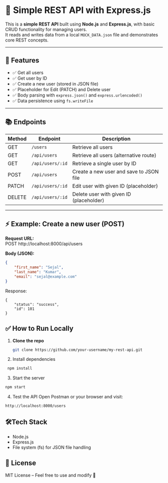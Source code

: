 # 🌟 Simple REST API with Express.js

This is a **simple REST API** built using **Node.js** and **Express.js**, with basic CRUD functionality for managing users.  
It reads and writes data from a local `MOCK_DATA.json` file and demonstrates core REST concepts.

---

## 🚀 Features

- ✅ Get all users  
- ✅ Get user by ID  
- ✅ Create a new user (stored in JSON file)  
- ✅ Placeholder for Edit (PATCH) and Delete user  
- ✅ Body parsing with `express.json()` and `express.urlencoded()`  
- ✅ Data persistence using `fs.writeFile`

---

## 📚 Endpoints

| Method | Endpoint              | Description                               |
|--------|-----------------------|-------------------------------------------|
| GET    | `/users`              | Retrieve all users                       |
| GET    | `/api/users`          | Retrieve all users (alternative route)  |
| GET    | `/api/users/:id`      | Retrieve a single user by ID            |
| POST   | `/api/users`          | Create a new user and save to JSON file |
| PATCH  | `/api/users/:id`      | Edit user with given ID (placeholder)   |
| DELETE | `/api/users/:id`      | Delete user with given ID (placeholder) |

---

## ⚡ Example: Create a new user (POST)

**Request URL:**  
POST http://localhost:8000/api/users

**Body (JSON):**
```json
{
    "first_name": "Sejal",
    "last_name": "Kumar",
    "email": "sejal@example.com"
}
```
Response:
```
{
    "status": "success",
    "id": 101
}
```

## ✅ How to Run Locally

1. **Clone the repo**  
   ```bash
   git clone https://github.com/your-username/my-rest-api.git
   ```
2. Install dependencies
```bash
 npm install
```

3. Start the server
```bash
npm start
```

4. Test the API
Open Postman or your browser and visit:
```bash
http://localhost:8000/users
```

## 🛠️Tech Stack
- Node.js
- Express.js
- File system (fs) for JSON file handling

## 📄 License
MIT License – Feel free to use and modify 🚀
